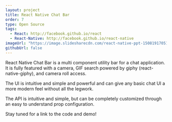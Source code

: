 ```yaml
---
layout: project
title: React Native Chat Bar
order: 7
type: Open Source
tags:
  - React: http://facebook.github.io/react
  - React-Native: http://facebook.github.io/react-native
imageUrl: "https://image.slidesharecdn.com/react-native-ppt-150819170515-lva1-app6891/95/react-native-introductory-tutorial-1-638.jpg?cb=1440004243"
githubUrl: false
---
```

React Native Chat Bar is a multi component utility bar for a chat application. It is fully featured with a camera, GIF search powered by giphy (react-native-giphy), and camera roll access.

The UI is intuitive and simple and powerful and can give any basic chat UI a more modern feel without all the legwork.

The API is intuitive and simple, but can be completely customized through an easy to understand prop configuration.

Stay tuned for a link to the code and demo!

